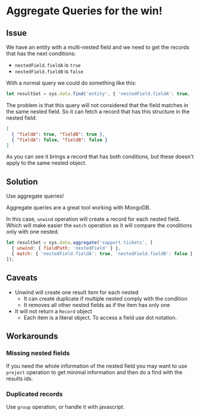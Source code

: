# Aggregate Queries for the win!

## Issue

We have an entity with a multi-nested field and we need to get the
records that has the next conditions:

- `nestedField.fieldA` is `true`
- `nestedField.fieldB` is `false`

With a normal query we could do something like this:

```js
let resultSet = sys.data.find('entity', { 'nestedField.fieldA': true, 'nested.fieldB': false });
```

The problem is that this query will not considered that the field
matches in the same nested field. So it can fetch a record that has this
structure in the nested field:

```json
[
  { "fieldA": true, "fieldB": true },
  { "fieldA": false, "fieldB": false }
]
```

As you can see it brings a record that has both conditions, but these
doesn't apply to the same nested object.

## Solution

Use aggregate queries!

Aggregate queries are a great tool working with MongoDB.

In this case, `unwind` operation will create a record for each nested
field. Which will make easier the `match` operation as it will compare
the conditions only with one nested.

```js
let resultSet = sys.data.aggregate('support.tickets', [
  { unwind: { fieldPath: 'nestedField' } },
  { match: { 'nestedField.fieldA': true, 'nestedField.fieldB': false } },
]);
```

## Caveats

- Unwind will create one result item for each nested
  - It can create duplicate if multiple nested comply with the condition
  - It removes all other nested fields as if the item has only one
- It will not return a `Record` object
  - Each item is a literal object. To access a field use dot notation.

## Workarounds

### Missing nested fields

If you need the whole information of the nested field you may want to
use `project` operation to get minimal information and then do a find
with the results ids.

### Duplicated records

Use `group` operation, or handle it with javascript.
